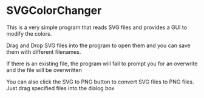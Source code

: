 # SVGColorChanger
This is a very simple program that reads SVG files and provides a GUI to modify the colors.

Drag and Drop SVG files into the program to open them and you can save them with different filenames.

If there is an existing file, the program will fail to prompt you for an overwrite and the file will be overwritten

You can also click the SVG to PNG button to convert SVG files to PNG files. Just drag specified files into the dialog box
